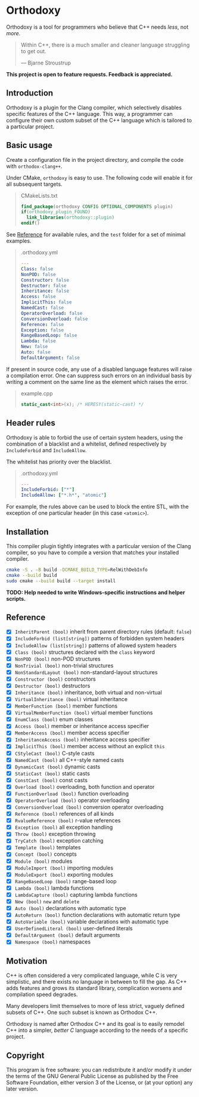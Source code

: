 # Orthodoxy

Orthodoxy is a tool for programmers who believe that C++ needs *less*,
not *more*.

> Within C++, there is a much smaller and cleaner language struggling
> to get out.
> 
> — Bjarne Stroustrup

**This project is open to feature requests.
Feedback is appreciated.**

## Introduction

Orthodoxy is a plugin for the Clang compiler, which selectively
disables specific features of the C++ language. This way, a programmer
can configure their own custom subset of the C++ language which is
tailored to a particular project.

## Basic usage

Create a configuration file in the project directory, and compile the
code with `orthodox-clang++`.

Under CMake, `orthodoxy` is easy to use. The following code will
enable it for all subsequent targets.

> CMakeLists.txt
>
> ```cmake
> find_package(orthodoxy CONFIG OPTIONAL_COMPONENTS plugin)
> if(orthodoxy_plugin_FOUND)
>   link_libraries(orthodoxy::plugin)
> endif()
> ```

See [Reference](#reference) for available rules, and the `test` folder
for a set of minimal examples.

> .orthodoxy.yml
>
> ```yaml
> ---
> Class: false
> NonPOD: false
> Constructor: false
> Destructor: false
> Inheritance: false
> Access: false
> ImplicitThis: false
> NamedCast: false
> OperatorOverload: false
> ConversionOverload: false
> Reference: false
> Exception: false
> RangeBasedLoop: false
> Lambda: false
> New: false
> Auto: false
> DefaultArgument: false
> ```

If present in source code, any use of a disabled language features
will raise a compilation error. One can suppress such errors on an
individual basis by writing a comment on the same line as the element
which raises the error.

> example.cpp
>
> ```cpp
> static_cast<int>(x); /* HERESY(static-cast) */
> ```

## Header rules

Orthodoxy is able to forbid the use of certain system headers, using
the combination of a blacklist and a whitelist, defined respectively
by `IncludeForbid` and `IncludeAllow`.

The whitelist has priority over the blacklist.

> .orthodoxy.yml
>
> ```yaml
> ---
> IncludeForbid: ["*"]
> IncludeAllow: ["*.h*", "atomic"]
> ```

For example, the rules above can be used to block the entire STL, with
the exception of one particular header (in this case `<atomic>`).

## Installation

This compiler plugin tightly integrates with a particular version of
the Clang compiler, so you have to compile a version that matches your
installed compiler.

```sh
cmake -S . -B build -DCMAKE_BUILD_TYPE=RelWithDebInfo
cmake --build build
sudo cmake --build build --target install
```

**TODO: Help needed to write Windows-specific instructions and
helper scripts.**

## Reference

- [x] `InheritParent (bool)` inherit from parent directory rules (default: `false`)
- [x] `IncludeForbid (list[string])` patterns of forbidden system headers
- [x] `IncludeAllow (list[string])` patterns of allowed system headers
- [x] `Class (bool)` structures declared with the `class` keyword
- [x] `NonPOD (bool)` non-POD structures
- [x] `NonTrivial (bool)` non-trivial structures
- [x] `NonStandardLayout (bool)` non-standard-layout structures
- [x] `Constructor (bool)` constructors
- [x] `Destructor (bool)` destructors
- [x] `Inheritance (bool)` inheritance, both virtual and non-virtual
- [x] `VirtualInheritance (bool)` virtual inheritance
- [x] `MemberFunction (bool)` member functions
- [x] `VirtualMemberFunction (bool)` virtual member functions
- [x] `EnumClass (bool)` enum classes
- [x] `Access (bool)` member or inheritance access specifier
- [x] `MemberAccess (bool)` member access specifier
- [x] `InheritanceAccess (bool)` inheritance access specifier
- [x] `ImplicitThis (bool)` member access without an explicit `this`
- [x] `CStyleCast (bool)` C-style casts
- [x] `NamedCast (bool)` all C++-style named casts
- [x] `DynamicCast (bool)` dynamic casts 
- [x] `StaticCast (bool)` static casts
- [x] `ConstCast (bool)` const casts
- [x] `Overload (bool)` overloading, both function and operator
- [x] `FunctionOverload (bool)` function overloading
- [x] `OperatorOverload (bool)` operator overloading
- [x] `ConversionOverload (bool)` conversion operator overloading
- [x] `Reference (bool)` references of all kinds
- [x] `RvalueReference (bool)` r-value references
- [x] `Exception (bool)` all exception handling
- [x] `Throw (bool)` exception throwing
- [x] `TryCatch (bool)` exception catching
- [x] `Template (bool)` templates
- [x] `Concept (bool)` concepts
- [x] `Module (bool)` modules
- [x] `ModuleImport (bool)` importing modules
- [x] `ModuleExport (bool)` exporting modules
- [x] `RangeBasedLoop (bool)` range-based loop
- [x] `Lambda (bool)` lambda functions
- [x] `LambdaCapture (bool)` capturing lambda functions
- [x] `New (bool)` `new` and `delete`
- [x] `Auto (bool)` declarations with automatic type
- [x] `AutoReturn (bool)` function declarations with automatic return type
- [x] `AutoVariable (bool)` variable declarations with automatic type
- [x] `UserDefinedLiteral (bool)` user-defined literals
- [x] `DefaultArgument (bool)` default arguments
- [x] `Namespace (bool)` namespaces

## Motivation

C++ is often considered a very complicated language, while C is very
simplistic, and there exists no language in between to fill the gap.
As C++ adds features and grows its standard library, complication
worsens and compilation speed degrades.

Many developers limit themselves to more of less strict, vaguely
defined subsets of C++. One such subset is known as Orthodox C++.

Orthodoxy is named after Orthodox C++ and its goal is to easily
remodel C++ into a simpler, *better C* language according to the needs of
a specific project.

## Copyright

This program is free software: you can redistribute it and/or modify
it under the terms of the GNU General Public License as published by
the Free Software Foundation, either version 3 of the License, or (at
your option) any later version.
